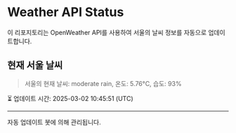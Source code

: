 
# Weather API Status

이 리포지토리는 OpenWeather API를 사용하여 서울의 날씨 정보를 자동으로 업데이트합니다.

## 현재 서울 날씨
> 서울의 현재 날씨: moderate rain, 온도: 5.76°C, 습도: 93%

⏳ 업데이트 시간: 2025-03-02 10:45:51 (UTC)

---
자동 업데이트 봇에 의해 관리됩니다.
